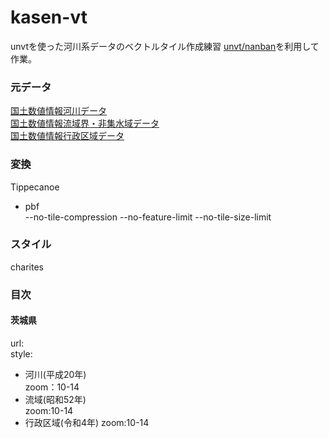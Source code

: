 # kasen-vt
unvtを使った河川系データのベクトルタイル作成練習 
[unvt/nanban](https://github.com/unvt/nanban)を利用して作業。  
 
### 元データ  
[国土数値情報河川データ](https://nlftp.mlit.go.jp/ksj/gml/datalist/KsjTmplt-W05.html)  
[国土数値情報流域界・非集水域データ](https://nlftp.mlit.go.jp/ksj/gmlold/datalist/gmlold_KsjTmplt-W12.html)  
[国土数値情報行政区域データ](https://nlftp.mlit.go.jp/ksj/gml/datalist/KsjTmplt-N03-v3_1.html)

### 変換  
Tippecanoe  
- pbf  
--no-tile-compression --no-feature-limit --no-tile-size-limit  

### スタイル
charites

### 目次  
#### 茨城県
url:  
style:
- 河川(平成20年)  
zoom：10-14  
- 流域(昭和52年)  
zoom:10-14
- 行政区域(令和4年)
zoom:10-14



